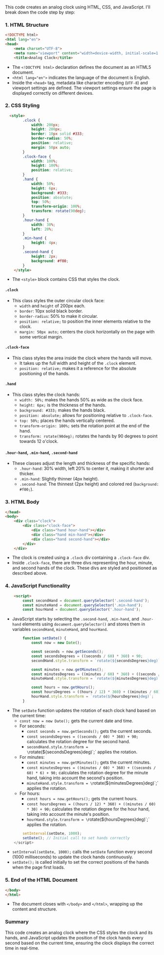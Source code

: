 This code creates an analog clock using HTML, CSS, and JavaScript. I'll break down the code step by step:

### 1. HTML Structure

```html
<!DOCTYPE html>
<html lang="en">
<head>
    <meta charset="UTF-8">
    <meta name="viewport" content="width=device-width, initial-scale=1.0">
    <title>Analog Clock</title>
```

- The `<!DOCTYPE html>` declaration defines the document as an HTML5 document.
- `<html lang="en">` indicates the language of the document is English.
- Inside the `<head>` tag, metadata like character encoding (`UTF-8`) and viewport settings are defined. The viewport settings ensure the page is displayed correctly on different devices.

### 2. CSS Styling

```html
  <style>
        .clock {
            width: 200px;
            height: 200px;
            border: 10px solid #333;
            border-radius: 50%;
            position: relative;
            margin: 50px auto;
        }
        .clock-face {
            width: 100%;
            height: 100%;
            position: relative;
        }
        .hand {
            width: 50%;
            height: 6px;
            background: #333;
            position: absolute;
            top: 50%;
            transform-origin: 100%;
            transform: rotate(90deg);
        }
        .hour-hand {
            width: 30%;
            left: 20%;
        }
        .min-hand {
            height: 4px;
        }
        .second-hand {
            height: 2px;
            background: #f00;
        }
    </style>
```

- The `<style>` block contains CSS that styles the clock.

#### `.clock`
- This class styles the outer circular clock face:
  - `width` and `height` of 200px each.
  - `border`: 10px solid black border.
  - `border-radius`: 50% to make it circular.
  - `position: relative;` to position the inner elements relative to the clock.
  - `margin: 50px auto;` centers the clock horizontally on the page with some vertical margin.

#### `.clock-face`
- This class styles the area inside the clock where the hands will move.
  - It takes up the full width and height of the `.clock` element.
  - `position: relative;` makes it a reference for the absolute positioning of the hands.

#### `.hand`
- This class styles the clock hands:
  - `width: 50%;` makes the hands 50% as wide as the clock face.
  - `height: 6px;` is the thickness of the hands.
  - `background: #333;` makes the hands black.
  - `position: absolute;` allows for positioning relative to `.clock-face`.
  - `top: 50%;` places the hands vertically centered.
  - `transform-origin: 100%;` sets the rotation point at the end of the hand.
  - `transform: rotate(90deg);` rotates the hands by 90 degrees to point towards 12 o'clock.

#### `.hour-hand`, `.min-hand`, `.second-hand`
- These classes adjust the length and thickness of the specific hands:
  - `.hour-hand`: 30% width, left 20% to center it, making it shorter and thicker.
  - `.min-hand`: Slightly thinner (4px height).
  - `.second-hand`: The thinnest (2px height) and colored red (`background: #f00;`).

### 3. HTML Body

```html
</head>
<body>
    <div class="clock">
        <div class="clock-face">
            <div class="hand hour-hand"></div>
            <div class="hand min-hand"></div>
            <div class="hand second-hand"></div>
        </div>
    </div>
```

- The clock is created using a `.clock` div containing a `.clock-face` div. 
- Inside `.clock-face`, there are three divs representing the hour, minute, and second hands of the clock. These divs are styled and positioned as described above.

### 4. JavaScript Functionality

```html
    <script>
        const secondHand = document.querySelector('.second-hand');
        const minuteHand = document.querySelector('.min-hand');
        const hourHand = document.querySelector('.hour-hand');
```

- JavaScript starts by selecting the `.second-hand`, `.min-hand`, and `.hour-hand` elements using `document.querySelector()` and stores them in variables `secondHand`, `minuteHand`, and `hourHand`.

```javascript
        function setDate() {
            const now = new Date();

            const seconds = now.getSeconds();
            const secondsDegrees = ((seconds / 60) * 360) + 90;
            secondHand.style.transform = `rotate(${secondsDegrees}deg)`;

            const minutes = now.getMinutes();
            const minutesDegrees = ((minutes / 60) * 360) + ((seconds / 60) * 6) + 90;
            minuteHand.style.transform = `rotate(${minutesDegrees}deg)`;

            const hours = now.getHours();
            const hoursDegrees = ((hours / 12) * 360) + ((minutes / 60) * 30) + 90;
            hourHand.style.transform = `rotate(${hoursDegrees}deg)`;
        }
```

- The `setDate` function updates the rotation of each clock hand based on the current time:
  - `const now = new Date();` gets the current date and time.
  - For seconds:
    - `const seconds = now.getSeconds();` gets the current seconds.
    - `const secondsDegrees = ((seconds / 60) * 360) + 90;` calculates the rotation degree for the second hand.
    - `secondHand.style.transform = \`rotate(${secondsDegrees}deg)\`;` applies the rotation.
  - For minutes:
    - `const minutes = now.getMinutes();` gets the current minutes.
    - `const minutesDegrees = ((minutes / 60) * 360) + ((seconds / 60) * 6) + 90;` calculates the rotation degree for the minute hand, taking into account the second's position.
    - `minuteHand.style.transform = \`rotate(${minutesDegrees}deg)\`;` applies the rotation.
  - For hours:
    - `const hours = now.getHours();` gets the current hours.
    - `const hoursDegrees = ((hours / 12) * 360) + ((minutes / 60) * 30) + 90;` calculates the rotation degree for the hour hand, taking into account the minute's position.
    - `hourHand.style.transform = \`rotate(${hoursDegrees}deg)\`;` applies the rotation.

```javascript
        setInterval(setDate, 1000);
        setDate(); // Initial call to set hands correctly
    </script>
```

- `setInterval(setDate, 1000);` calls the `setDate` function every second (1000 milliseconds) to update the clock hands continuously.
- `setDate();` is called initially to set the correct positions of the hands when the page first loads.

### 5. End of the HTML Document

```html
</body>
</html>
```

- The document closes with `</body>` and `</html>`, wrapping up the content and structure.

### Summary
This code creates an analog clock where the CSS styles the clock and its hands, and JavaScript updates the position of the clock hands every second based on the current time, ensuring the clock displays the correct time in real-time.